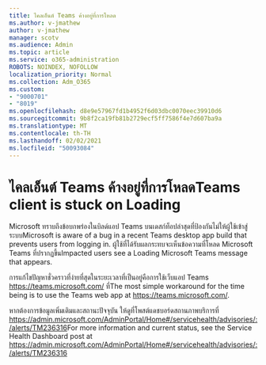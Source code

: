 ```yaml
---
title: ไคลเอ็นต์ Teams ค้างอยู่ที่การโหลด
ms.author: v-jmathew
author: v-jmathew
manager: scotv
ms.audience: Admin
ms.topic: article
ms.service: o365-administration
ROBOTS: NOINDEX, NOFOLLOW
localization_priority: Normal
ms.collection: Adm_O365
ms.custom:
- "9000701"
- "8019"
ms.openlocfilehash: d8e9e57967fd1b4952f6d03dbc0070eec39910d6
ms.sourcegitcommit: 9b8f2ca19fb81b2729ecf5ff7586f4e7d607ba9a
ms.translationtype: MT
ms.contentlocale: th-TH
ms.lasthandoff: 02/02/2021
ms.locfileid: "50093084"
---
```

# <a name="teams-client-is-stuck-on-loading"></a><span data-ttu-id="e9bdc-102">ไคลเอ็นต์ Teams ค้างอยู่ที่การโหลด</span><span class="sxs-lookup"><span data-stu-id="e9bdc-102">Teams client is stuck on Loading</span></span>

<span data-ttu-id="e9bdc-103">Microsoft ทราบถึงข้อบกพร่องในบิลด์แอป Teams บนเดสก์ท็อปล่าสุดที่ป้องกันไม่ให้ผู้ใช้เข้าสู่ระบบ</span><span class="sxs-lookup"><span data-stu-id="e9bdc-103">Microsoft is aware of a bug in a recent Teams desktop app build that prevents users from logging in.</span></span> <span data-ttu-id="e9bdc-104">ผู้ใช้ที่ได้รับผลกระทบจะเห็นข้อความที่โหลด Microsoft Teams ที่ปรากฏขึ้น</span><span class="sxs-lookup"><span data-stu-id="e9bdc-104">Impacted users see a Loading Microsoft Teams message that appears.</span></span>

<span data-ttu-id="e9bdc-105">การแก้ไขปัญหาชั่วคราวที่ง่ายที่สุดในระยะเวลาที่เป็นอยู่คือการใช้เว็บแอป Teams <https://teams.microsoft.com/> ที่</span><span class="sxs-lookup"><span data-stu-id="e9bdc-105">The most simple workaround for the time being is to use the Teams web app at <https://teams.microsoft.com/>.</span></span>

<span data-ttu-id="e9bdc-106">หากต้องการข้อมูลเพิ่มเติมและสถานะปัจจุบัน ให้ดูที่โพสต์แดชบอร์ดสถานภาพบริการที่ <https://admin.microsoft.com/AdminPortal/Home#/servicehealth/advisories/:/alerts/TM236316></span><span class="sxs-lookup"><span data-stu-id="e9bdc-106">For more information and current status, see the Service Health Dashboard post at <https://admin.microsoft.com/AdminPortal/Home#/servicehealth/advisories/:/alerts/TM236316></span></span>
